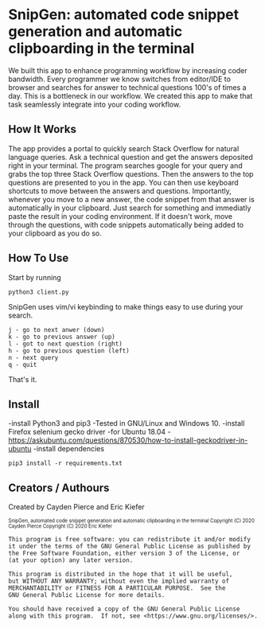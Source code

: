 # SnipGen: automated code snippet generation and automatic clipboarding in the terminal

We built this app to enhance programming workflow by increasing coder bandwidth. Every programmer we know switches from editor/IDE to browser and searches for answer to technical questions 100's of times a day. This is a bottleneck in our workflow. We created this app to make that task seamlessly integrate into your coding workflow.  

## How It Works  

The app provides a portal to quickly search Stack Overflow for natural language queries. Ask a technical question and get the answers deposited right in your terminal. The program searches google for your query and grabs the top three Stack Overflow questions. Then the answers to the top questions are presented to you in the app. You can then use keyboard shortcuts to move between the answers and questions. Importantly, whenever you move to a new answer, the code snippet from that answer is automatically in your clipboard. Just search for something and immediatly paste the result in your coding environment. If it doesn't work, move through the questions, with code snippets automatically being added to your clipboard as you do so.

## How To Use  

Start by running
```
python3 client.py  
```  

SnipGen uses vim/vi keybinding to make things easy to use during your search.  

```
j - go to next anwer (down)
k - go to previous answer (up)
l - got to next question (right)
h - go to previous question (left)
n - next query
q - quit
```
That's it.  

## Install  

-install Python3 and pip3
-Tested in GNU/Linux and Windows 10.
-install Firefox selenium gecko driver
    -for Ubuntu 18.04 - https://askubuntu.com/questions/870530/how-to-install-geckodriver-in-ubuntu
-install dependencies
```
pip3 install -r requirements.txt
```

## Creators / Authours

Created by Cayden Pierce and Eric Kiefer

<sup><sub>
    SnipGen, automated code snippet generation and automatic clipboarding in the terminal
    Copyright (C) 2020 Cayden Pierce 
    Copyright (C) 2020 Eric Kiefer

    This program is free software: you can redistribute it and/or modify
    it under the terms of the GNU General Public License as published by
    the Free Software Foundation, either version 3 of the License, or
    (at your option) any later version.

    This program is distributed in the hope that it will be useful,
    but WITHOUT ANY WARRANTY; without even the implied warranty of
    MERCHANTABILITY or FITNESS FOR A PARTICULAR PURPOSE.  See the
    GNU General Public License for more details.

    You should have received a copy of the GNU General Public License
    along with this program.  If not, see <https://www.gnu.org/licenses/>.
</sup></sub>

